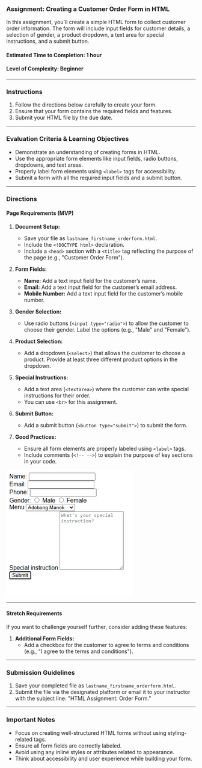 ### **Assignment: Creating a Customer Order Form in HTML**

In this assignment, you'll create a simple HTML form to collect customer order information. The form will include input fields for customer details, a selection of gender, a product dropdown, a text area for special instructions, and a submit button.

#### **Estimated Time to Completion:** 1 hour  
#### **Level of Complexity:** Beginner

---

### **Instructions**

1. Follow the directions below carefully to create your form.
2. Ensure that your form contains the required fields and features.
3. Submit your HTML file by the due date.

---

### **Evaluation Criteria & Learning Objectives**

- Demonstrate an understanding of creating forms in HTML.
- Use the appropriate form elements like input fields, radio buttons, dropdowns, and text areas.
- Properly label form elements using `<label>` tags for accessibility.
- Submit a form with all the required input fields and a submit button.

---

### **Directions**

#### **Page Requirements (MVP)**

1. **Document Setup:**
   - Save your file as `lastname_firstname_orderform.html`.
   - Include the `<!DOCTYPE html>` declaration.
   - Include a `<head>` section with a `<title>` tag reflecting the purpose of the page (e.g., "Customer Order Form").

2. **Form Fields:**
   - **Name:** Add a text input field for the customer’s name.
   - **Email:** Add a text input field for the customer’s email address.
   - **Mobile Number:** Add a text input field for the customer’s mobile number.
   
3. **Gender Selection:**
   - Use radio buttons (`<input type="radio">`) to allow the customer to choose their gender. Label the options (e.g., "Male" and "Female").

4. **Product Selection:**
   - Add a dropdown (`<select>`) that allows the customer to choose a product. Provide at least three different product options in the dropdown.

5. **Special Instructions:**
   - Add a text area (`<textarea>`) where the customer can write special instructions for their order.
   - You can use `<br>` for this assignment.

6. **Submit Button:**
   - Add a submit button (`<button type="submit">`) to submit the form.

7. **Good Practices:**
   - Ensure all form elements are properly labeled using `<label>` tags.
   - Include comments (`<!-- -->`) to explain the purpose of key sections in your code.

<img src="./Assets/sample_form_output.png" alt="sample form output">

---

#### **Stretch Requirements**
If you want to challenge yourself further, consider adding these features:

1. **Additional Form Fields:**
   - Add a checkbox for the customer to agree to terms and conditions (e.g., "I agree to the terms and conditions").

---

### **Submission Guidelines**

1. Save your completed file as `lastname_firstname_orderform.html`.
2. Submit the file via the designated platform or email it to your instructor with the subject line: "HTML Assignment: Order Form."

---

### **Important Notes**
- Focus on creating well-structured HTML forms without using styling-related tags.
- Ensure all form fields are correctly labeled.
- Avoid using any inline styles or attributes related to appearance.
- Think about accessibility and user experience while building your form.
